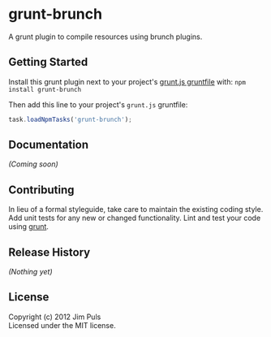 # grunt-brunch

A grunt plugin to compile resources using brunch plugins.

## Getting Started
Install this grunt plugin next to your project's [grunt.js gruntfile][getting_started] with: `npm install grunt-brunch`

Then add this line to your project's `grunt.js` gruntfile:

```javascript
task.loadNpmTasks('grunt-brunch');
```

[grunt]: https://github.com/cowboy/grunt
[getting_started]: https://github.com/cowboy/grunt/blob/master/docs/getting_started.md

## Documentation
_(Coming soon)_

## Contributing
In lieu of a formal styleguide, take care to maintain the existing coding style. Add unit tests for any new or changed functionality. Lint and test your code using [grunt][grunt].

## Release History
_(Nothing yet)_

## License
Copyright (c) 2012 Jim Puls  
Licensed under the MIT license.
